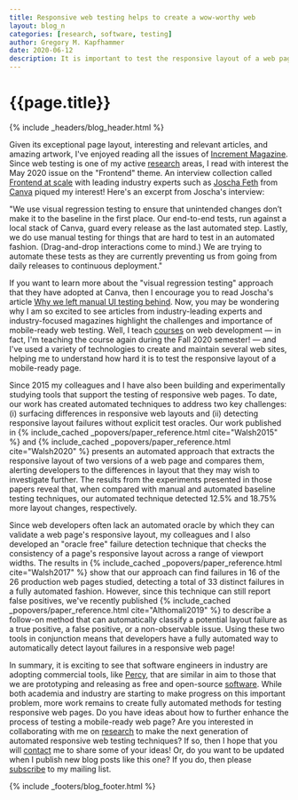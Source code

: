 ```yaml
---
title: Responsive web testing helps to create a wow-worthy web
layout: blog_n
categories: [research, software, testing]
author: Gregory M. Kapfhammer
date: 2020-06-12
description: It is important to test the responsive layout of a web page.
---
```


# {{page.title}}
{% include _headers/blog_header.html %}

Given its exceptional page layout, interesting and relevant articles, and
amazing artwork, I've enjoyed reading all the issues of [Increment
Magazine](https://increment.com/). Since web testing is one of my active
[research]({{site.baseurl}}research/) areas, I read with interest the May 2020
issue on the "Frontend" theme. An interview collection called [Frontend at
scale](https://increment.com/frontend/frontend-at-scale/) with leading industry
experts such as [Joscha Feth](https://www.linkedin.com/in/joschafeth/) from
[Canva](https://www.canva.com/) piqued my interest! Here's an excerpt from
Joscha's interview:

 "We use visual regression testing to ensure that unintended changes don’t make
 it to the baseline in the first place. Our end-to-end tests, run against a
 local stack of Canva, guard every release as the last automated step. Lastly,
 we do use manual testing for things that are hard to test in an automated
 fashion. (Drag-and-drop interactions come to mind.) We are trying to automate
 these tests as they are currently preventing us from going from daily releases
 to continuous deployment."

If you want to learn more about the "visual regression testing" approach that
they have adopted at Canva, then I encourage you to read Joscha's article [Why
we left manual UI testing
behind](https://product.canva.com/automated-visual-testing-at-canva/). Now, you
may be wondering why I am so excited to see articles from industry-leading
experts and industry-focused magazines highlight the challenges and importance
of mobile-ready web testing. Well, I teach [courses]({{site.baseurl}}teaching/)
on web development &mdash; in fact, I'm teaching the course again during the
Fall 2020 semester! &mdash; and I've used a variety of technologies to create
and maintain several web sites, helping me to understand how hard it is to test
the responsive layout of a mobile-ready page.

<p>

Since 2015 my colleagues and I have also been building and experimentally
studying tools that support the testing of responsive web pages. To date, our
work has created automated techniques to address two key challenges: (i)
surfacing differences in responsive web layouts and (ii) detecting responsive
layout failures without explicit test oracles. Our work published in {%
include_cached _popovers/paper_reference.html cite="Walsh2015" %} and {%
include_cached _popovers/paper_reference.html cite="Walsh2020" %} presents an
automated approach that extracts the responsive layout of two versions of a web
page and compares them, alerting developers to the differences in layout that
they may wish to investigate further. The results from the experiments presented
in those papers reveal that, when compared with manual and automated baseline
testing techniques, our automated technique detected 12.5% and 18.75% more
layout changes, respectively.

</p>

<p>

Since web developers often lack an automated oracle by which they can validate a
web page's responsive layout, my colleagues and I also developed an "oracle
free" failure detection technique that checks the consistency of a page's
responsive layout across a range of viewport widths. The results in {%
include_cached _popovers/paper_reference.html cite="Walsh2017" %} show that our
approach can find failures in 16 of the 26 production web pages studied,
detecting a total of 33 distinct failures in a fully automated fashion. However,
since this technique can still report false positives, we've recently published
{% include_cached _popovers/paper_reference.html cite="Althomali2019" %} to
describe a follow-on method that can automatically classify a potential layout
failure as a true positive, a false positive, or a non-observable issue. Using
these two tools in conjunction means that developers have a fully automated way
to automatically detect layout failures in a responsive web page!

</p>

In summary, it is exciting to see that software engineers in industry are
adopting commercial tools, like [Percy](https://percy.io/), that are similar in
aim to those that we are prototyping and releasing as free and open-source
[software]({{site.baseurl}}software/). While both academia and industry are
starting to make progress on this important problem, more work remains to create
fully automated methods for testing responsive web pages. Do you have ideas
about how to further enhance the process of testing a mobile-ready web page? Are
you interested in collaborating with me on [research]({{site.baseurl}}research/)
to make the next generation of automated responsive web testing techniques? If
so, then I hope that you will [contact]({{site.baseurl}}contact/) me to share
some of your ideas! Or, do you want to be updated when I publish new blog posts
like this one? If you do, then please [subscribe]({{site.baseurl}}support/) to
my mailing list.

{% include _footers/blog_footer.html %}

